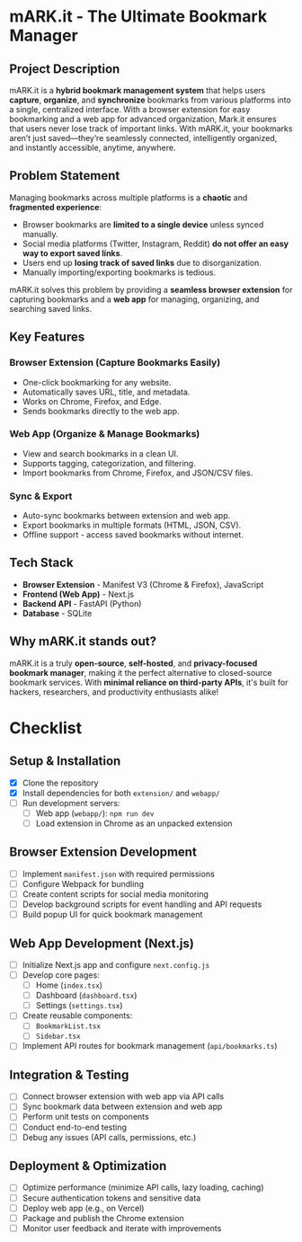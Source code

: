 # mARK.it - The Ultimate Bookmark Manager

## Project Description
mARK.it is a **hybrid bookmark management system** that helps users **capture**, **organize**, and **synchronize** bookmarks from various platforms into a single, centralized interface. With a browser extension for easy bookmarking and a web app for advanced organization, Mark.it ensures that users never lose track of important links. With mARK.it, your bookmarks aren’t just saved—they’re seamlessly connected, intelligently organized, and instantly accessible, anytime, anywhere.

## Problem Statement
Managing bookmarks across multiple platforms is a **chaotic** and **fragmented experience**:
- Browser bookmarks are **limited to a single device** unless synced manually.
- Social media platforms (Twitter, Instagram, Reddit) **do not offer an easy way to export saved links**.
- Users end up **losing track of saved links** due to disorganization.
- Manually importing/exporting bookmarks is tedious.

mARK.it solves this problem by providing a **seamless browser extension** for capturing bookmarks and a **web app** for managing, organizing, and searching saved links.

## Key Features
### Browser Extension (Capture Bookmarks Easily)
- One-click bookmarking for any website.
- Automatically saves URL, title, and metadata.
- Works on Chrome, Firefox, and Edge.
- Sends bookmarks directly to the web app.

### Web App (Organize & Manage Bookmarks)
- View and search bookmarks in a clean UI.
- Supports tagging, categorization, and filtering.
- Import bookmarks from Chrome, Firefox, and JSON/CSV files.

### Sync & Export
- Auto-sync bookmarks between extension and web app.
- Export bookmarks in multiple formats (HTML, JSON, CSV).
- Offline support - access saved bookmarks without internet.

## Tech Stack
- **Browser Extension** - Manifest V3 (Chrome & Firefox), JavaScript
- **Frontend (Web App)** - Next.js
- **Backend API** - FastAPI (Python)
- **Database** - SQLite

## Why mARK.it stands out?
mARK.it is a truly **open-source**, **self-hosted**, and **privacy-focused bookmark manager**, making it the perfect alternative to closed-source bookmark services. With **minimal reliance on third-party APIs**, it's built for hackers, researchers, and productivity enthusiasts alike!

# Checklist

## Setup & Installation
- [x] Clone the repository
- [x] Install dependencies for both `extension/` and `webapp/`
- [ ] Run development servers:
  - [ ] Web app (`webapp/`): `npm run dev`
  - [ ] Load extension in Chrome as an unpacked extension

## Browser Extension Development
- [ ] Implement `manifest.json` with required permissions
- [ ] Configure Webpack for bundling
- [ ] Create content scripts for social media monitoring
- [ ] Develop background scripts for event handling and API requests
- [ ] Build popup UI for quick bookmark management

## Web App Development (Next.js)
- [ ] Initialize Next.js app and configure `next.config.js`
- [ ] Develop core pages:
  - [ ] Home (`index.tsx`)
  - [ ] Dashboard (`dashboard.tsx`)
  - [ ] Settings (`settings.tsx`)
- [ ] Create reusable components:
  - [ ] `BookmarkList.tsx`
  - [ ] `Sidebar.tsx`
- [ ] Implement API routes for bookmark management (`api/bookmarks.ts`)

## Integration & Testing
- [ ] Connect browser extension with web app via API calls
- [ ] Sync bookmark data between extension and web app
- [ ] Perform unit tests on components
- [ ] Conduct end-to-end testing
- [ ] Debug any issues (API calls, permissions, etc.)

## Deployment & Optimization
- [ ] Optimize performance (minimize API calls, lazy loading, caching)
- [ ] Secure authentication tokens and sensitive data
- [ ] Deploy web app (e.g., on Vercel)
- [ ] Package and publish the Chrome extension
- [ ] Monitor user feedback and iterate with improvements
